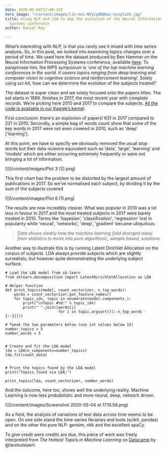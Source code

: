```yaml
---
date: 2020-05-04T17:00:32Z
hero_image: "/content/images/lin-mei-NYyCqdBOKwc-unsplash.jpg"
title: Using NLP and LDA to map the evolution of the Neural Information Processing
  Systems conference
author: Daniel Roy

---
```

What’s interesting with NLP, is that you rarely see it mixed with time series analysis. So, in this post, we looked into examining topics changes over a period of time. We used here the dataset produced by Ben Hammer on the Neural Information Processing Systems conference, available [here](https://www.kaggle.com/benhamner/nips-papers). To paraphrase him, the NIPS symposium is ’_one of the top machine learning conferences in the world. It covers topics ranging from deep learning and computer vision to cognitive science and reinforcement learning_’. Solely using sci-kit, how can we determine the evolution of the subjects treated?

The dataset is super clean and we solely focused onto the papers titles. The set starts in 1989. finishes in 2017, the most recent year with complete records. We’re picking here 2010 and 2017 to compare the subjects. [All the code is available in our Kaggle’s kernel](https://www.kaggle.com/danielroyblackdiam/kernel2805e7026d/edit).

First conclusion: there's an explosion of papers! 631 in 2017 compared to 221 in 2010. Secondly, a simple bag of words count show that some of the key words in 2017 were not even covered in 2010, such as 'deep' \['learning'\].

At this point, we have to specify we obviously removed the usual stop words but their data-science equivalent such as ‘data’, ‘large’, ‘learning’ and ‘models’ which are either occurring extremely frequently or were not bringing a lot of information.

![](/content/images/Plot 3 (2).png)

This first chart has the problem to be distorted by the largest amount of publications in 2017. So we've normalised each subject, by dividing it by the sum of the subjects covered

![](/content/images/Plot 6 (1).png)

The results are now incredibly clearer. What was popular in 2010 was a lot less in favour in 2017 and the most treated subjects in 2017 were barely treated in 2010. Terms like 'bayesian', 'classification', 'regression' lost in popularity while 'neural', 'networks', 'deep', 'gradient' became ubiquitous.

> _Data shows clearly how the machine learning field diverged away from statistics to move into pure algorithmic, sample based, solutions_

Another way to illustrate this is by running Latent Dirichlet Allocation on the corpus of subjects. LDA always provide subjects which are slightly surrealists, but however quite demonstrating the underlying subject surface.

    # Load the LDA model from sk-learn
    from sklearn.decomposition import LatentDirichletAllocation as LDA
     
    # Helper function
    def print_topics(model, count_vectorizer, n_top_words):
        words = count_vectorizer.get_feature_names()
        for topic_idx, topic in enumerate(model.components_):
            print("\nTopic #%d:" % topic_idx)
            print(" ".join([words[i]
                            for i in topic.argsort()[:-n_top_words - 1:-1]]))
            
    # Tweak the two parameters below (use int values below 15)
    number_topics = 5
    number_words = 5
    
    
    # Create and fit the LDA model
    lda = LDA(n_components=number_topics)
    lda.fit(count_data)
    
    
    # Print the topics found by the LDA model
    print("Topics found via LDA:")
    
    print_topics(lda, count_vectorizer, number_words)

And the outcome, here too, shows well the underlying reality. Machine Learning is now less probabilistic and more neural, deep, network driven.

![](/content/images/Screenshot 2020-05-04 at 17.10.56.png)

As a field, the analysis of variations of text data across time seems to be open. On one side stand the time-series librairies and tools (scikit, pandas) and on the other the pure NLP: gensim, nltk and the excellent spaCy.

To give credit were credits are due, this piece of work was freely interpreted from _The Hottest Topics in Machine Learning_ on [Datacamp](https://www.datacamp.com/?tap_a=5644-dce66f&tap_s=880795-41d646&utm_medium=affiliate&utm_source=danielroy1) by @larshulstaert.